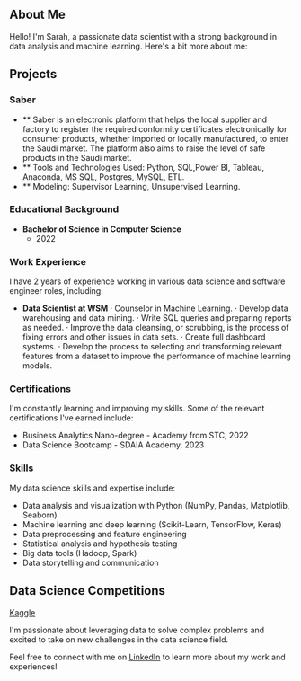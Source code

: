 

## About Me

Hello! I'm Sarah, a passionate data scientist with a strong background in data analysis and machine learning. Here's a bit more about me:

## Projects
### Saber
- ** Saber is an electronic platform that helps the local supplier and factory to register the required conformity certificates electronically for consumer products, whether imported or locally manufactured, to enter the Saudi market. The platform also aims to raise the level of safe products in the Saudi market.
- ** Tools and Technologies Used: Python, SQL,Power BI, Tableau, Anaconda, MS SQL, Postgres, MySQL, ETL.
- ** Modeling: Supervisor Learning, Unsupervised Learning.

### Educational Background

- **Bachelor of Science in Computer Science**
  - 2022

### Work Experience

I have 2 years of experience working in various data science and software engineer roles, including:

- **Data Scientist at WSM**
    · Counselor in Machine Learning.
    · Develop data warehousing and data mining.
    · Write SQL queries and preparing reports as needed.
    · Improve the data cleansing, or scrubbing, is the process of fixing errors and other issues in data sets.
    · Create full dashboard systems.
    · Develop the process to selecting and transforming relevant features from a dataset to improve the
      performance of machine learning models.


### Certifications

I'm constantly learning and improving my skills. Some of the relevant certifications I've earned include:

- Business Analytics Nano-degree - Academy from STC, 2022
- Data Science Bootcamp - SDAIA Academy, 2023


### Skills

My data science skills and expertise include:

- Data analysis and visualization with Python (NumPy, Pandas, Matplotlib, Seaborn)
- Machine learning and deep learning (Scikit-Learn, TensorFlow, Keras)
- Data preprocessing and feature engineering
- Statistical analysis and hypothesis testing
- Big data tools (Hadoop, Spark)
- Data storytelling and communication

## Data Science Competitions
[Kaggle](https://www.kaggle.com/code/sarahshehri/houseprices-sarahsaad)


I'm passionate about leveraging data to solve complex problems and excited to take on new challenges in the data science field.

Feel free to connect with me on [LinkedIn](https://www.linkedin.com/in/sarahsalshehri) to learn more about my work and experiences!




